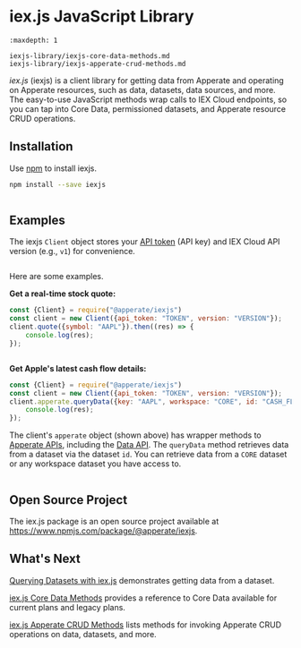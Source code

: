 # iex.js JavaScript Library

```{toctree}
:maxdepth: 1

iexjs-library/iexjs-core-data-methods.md
iexjs-library/iexjs-apperate-crud-methods.md
```

*iex.js* (iexjs) is a client library for getting data from Apperate and operating on Apperate resources, such as data, datasets, data sources, and more. The easy-to-use JavaScript methods wrap calls to IEX Cloud endpoints, so you can tap into Core Data, permissioned datasets, and Apperate resource CRUD operations.

## Installation

Use [npm](https://www.npmjs.com) to install iexjs.

```bash
npm install --save iexjs
```

``` {note} iexjs can also run in the browser via native *fetch* and *eventsource*, or from node via [cross-fetch](https://www.npmjs.com/package/cross-fetch) and [eventsource](https://github.com/EventSource/eventsource).
```

## Examples

The iexjs `Client` object stores your [API token](../administration/access-and-security.md) (API key) and IEX Cloud API version (e.g., `v1`) for convenience.

``` {tip} The iexjs client automatically picks up tokens from the environment variable *IEX_TOKEN*.
```

Here are some examples.

**Get a real-time stock quote:**

```javascript
const {Client} = require("@apperate/iexjs")
const client = new Client({api_token: "TOKEN", version: "VERSION"});
client.quote({symbol: "AAPL"}).then((res) => {
    console.log(res);
});
```

``` {seealso} [iex.js Core Data Methods](./iexjs-library/iexjs-core-data-methods.md) has information on all the methods.
```

**Get Apple's latest cash flow details:**

```javascript
const {Client} = require("@apperate/iexjs")
const client = new Client({api_token: "TOKEN", version: "VERSION"});
client.apperate.queryData({key: "AAPL", workspace: "CORE", id: "CASH_FLOW"}).then((res) => {
    console.log(res);
});
```

The client's `apperate` object (shown above) has wrapper methods to [Apperate APIs](https://iexcloud.io/docs/apperate-apis/), including the [Data API](https://iexcloud.io/docs/apperate-apis/data/). The `queryData` method retrieves data from a dataset via the dataset `id`. You can retrieve data from a `CORE` dataset or any workspace dataset you have access to.

``` {seealso} [Querying Datasets with iex.js](../interacting-with-your-data/querying-data/querying-datasets-with-iexjs.md) provides details on searching datasets.
```

## Open Source Project

The iex.js package is an open source project available at <https://www.npmjs.com/package/@apperate/iexjs>.

## What's Next

[Querying Datasets with iex.js](../interacting-with-your-data/querying-data/querying-datasets-with-iexjs.md) demonstrates getting data from a dataset.

[iex.js Core Data Methods](./iexjs-library/iexjs-core-data-methods.md) provides a reference to Core Data available for current plans and legacy plans.

[iex.js Apperate CRUD Methods](./iexjs-library/iexjs-apperate-crud-methods) lists methods for invoking Apperate CRUD operations on data, datasets, and more.